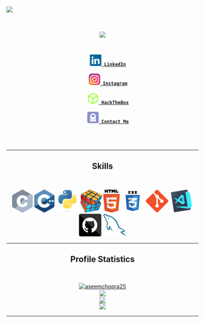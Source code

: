 <img align="center" src="https://visitor-badge.laobi.icu/badge?page_id=aseemchopra25.aseemchopra25">
<h1 align="center">
  <a href="https://git.io/typing-svg">
    <img src="https://readme-typing-svg.herokuapp.com?color=9fef00&size=30&center=true&vCenter=true&width=550&lines=Hi!+I'm+Aseem+Chopra;Welcome+to+my+Github+Profile">
  </a>
</h1>
<h4 align="center">
  <code>
    <a href="https://www.linkedin.com/in/aseemchopra/" title="LinkedIn Profile"><img width="30" src="https://github.com/aseemchopra25/aseemchopra25/blob/main/img/linkedin.svg"> LinkedIn</a>
  </code>
  <code>
    <a href="https://www.instagram.com/aseemchopra25/" title="Instagram Profile"><img width="30" src="https://github.com/aseemchopra25/aseemchopra25/blob/main/img/instagram.svg"> Instagram</a>
  </code>
  <code>
    <a href="https://www.hackthebox.eu/profile/23243" title="HackTheBox Profile"><img width="30" src="https://github.com/aseemchopra25/aseemchopra25/blob/main/img/htb.svg"> HackTheBox</a>
  </code>
  <code>
    <a href="mailto:aseemchopra@protonmail.com" title="Protonmail"><img width="30" src="https://github.com/aseemchopra25/aseemchopra25/blob/main/img/protonmail.svg"> Contact Me</a>
  </code>
</h5>
<br>
<hr>
<h2 align="center">Skills</h2>
<br>
<p align="center">
  <code><img title="C" height="60" src="https://github.com/aseemchopra25/aseemchopra25/blob/main/img/c.svg"></code>
  <code><img title="C++" height="60" src="https://github.com/aseemchopra25/aseemchopra25/blob/main/img/cpp.svg"></code>
  <code><img title="Python" height="60" src="https://github.com/aseemchopra25/aseemchopra25/blob/main/img/python-original.svg"></code>
  <code><img title="Problem Solving" height="60" src="https://github.com/aseemchopra25/aseemchopra25/blob/main/img/problemSolving.png"></code>
  <code><img title="HTML5" height="60" src="https://github.com/aseemchopra25/aseemchopra25/blob/main/img/html5.svg"></code>
  <code><img title="CSS" height="60" src="https://github.com/aseemchopra25/aseemchopra25/blob/main/img/css.svg"></code>
  <code><img title="Git" height="60" src="https://github.com/aseemchopra25/aseemchopra25/blob/main/img/git-original.svg"></code>
  <code><img title="Visual Studio Code" height="60" src="https://github.com/aseemchopra25/aseemchopra25/blob/main/img/vscode.png"></code>
  <code><img title="GitHub" height="60" src="https://github.com/aseemchopra25/aseemchopra25/blob/main/img/github.svg"></code>
  <code><img title="MySQL" height="60" src="https://github.com/aseemchopra25/aseemchopra25/blob/main/img/mysql.svg"></code>
</p>
<hr>

<h2 align="center">Profile Statistics</h2>
<br>
<p align=center>
  
  <div align=center>
    <a href="https://github.com/denvercoder1/github-readme-streak-stats" title="Go to Source">
      <img align="center" width=396 src="https://github-readme-streak-stats.herokuapp.com?user=aseemchopra25&theme=dark&hide_border=true&ring=9FEF00&fire=9FEF00&currStreakLabel=9FEF00" alt="aseemchopra25" />
    </a>
  </div>
  
  <div align=center>
  <a href="https://github.com/anuraghazra/github-readme-stats" title="Go to Source">
      <img align="center" width=396 src="https://github-readme-stats.vercel.app/api?username=aseemchopra25&show_icons=true&theme=dark&icon_color=9fef00&hide_border=true" />
    </a>
  </div>

  <div align=center>
    <a href="https://github.com/anuraghazra/github-readme-stats">
      <img width=396 align="center" src="https://github-readme-stats.vercel.app/api/top-langs/?username=aseemchopra25&&theme=dark&title_color=9fef00&text_color=ffffff&icon_color=9fef00&bg_color=151515&langs_count=8&layout=compact&border_color=61dafb&hide_border=true" />
    </a>
  </div>

  <div align=center>
  <img width=396 src="https://activity-graph.herokuapp.com/graph?username=aseemchopra25&theme=dark&bg_color=151515&hide_border=true&line=9fef00&point=9fef00&color=9fef00" width=396/>
  </div>

</p>

<hr>